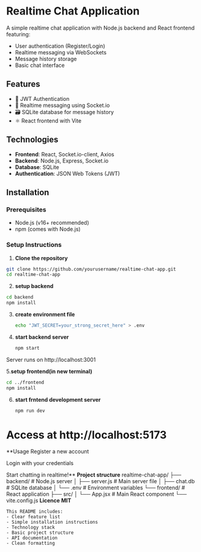 # Realtime Chat Application

A simple realtime chat application with Node.js backend and React frontend featuring:
- User authentication (Register/Login)
- Realtime messaging via WebSockets
- Message history storage
- Basic chat interface

## Features
- 🔐 JWT Authentication
- 💬 Realtime messaging using Socket.io
- 🗃️ SQLite database for message history
- ⚛️ React frontend with Vite

## Technologies
- **Frontend**: React, Socket.io-client, Axios
- **Backend**: Node.js, Express, Socket.io
- **Database**: SQLite
- **Authentication**: JSON Web Tokens (JWT)

## Installation

### Prerequisites
- Node.js (v16+ recommended)
- npm (comes with Node.js)

### Setup Instructions

1. **Clone the repository**
```bash
git clone https://github.com/yourusername/realtime-chat-app.git
cd realtime-chat-app
```

2. **setup backend**
```bash
cd backend
npm install
```
3. **create environment file**
   ```bash
   echo "JWT_SECRET=your_strong_secret_here" > .env
   ```
4. **start backend server**
   ```bash
   npm start
  Server runs on http://localhost:3001

5.**setup frontend(in new terminal)**
```bash
cd ../frontend
npm install
```
6. **start frntend development server**
   ```bash
   npm run dev
# Access at http://localhost:5173
**Usage
Register a new account

Login with your credentials

Start chatting in realtime!**
**Project structure**
realtime-chat-app/
├── backend/          # Node.js server
│   ├── server.js     # Main server file
│   ├── chat.db       # SQLite database
│   └── .env          # Environment variables
└── frontend/         # React application
    ├── src/
    │   └── App.jsx   # Main React component
    └── vite.config.js
**Licence**
**MIT**
```
This README includes:
- Clear feature list
- Simple installation instructions
- Technology stack
- Basic project structure
- API documentation
- Clean formatting





